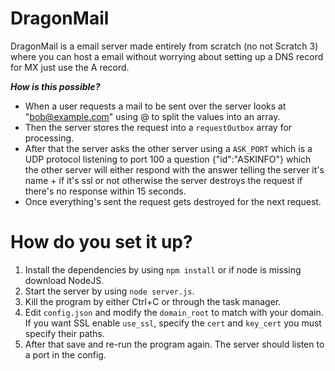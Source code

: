 # DragonMail

DragonMail is a email server made entirely from scratch (no not Scratch 3) where you can host a email without worrying about setting up a DNS record for MX just use the A record.

**_How is this possible?_**

- When a user requests a mail to be sent over the server looks at "bob@example.com" using @ to split the values into an array.
- Then the server stores the request into a `requestOutbox` array for processing.
- After that the server asks the other server using a `ASK_PORT` which is a UDP protocol listening to port 100 a question {"id":"ASKINFO"} which the other server will either respond with the answer telling the server it's name + if it's ssl or not otherwise the server destroys the request if there's no response within 15 seconds.
- Once everything's sent the request gets destroyed for the next request.

# How do you set it up?

1. Install the dependencies by using `npm install` or if node is missing download NodeJS.
2. Start the server by using `node server.js`.
3. Kill the program by either Ctrl+C or through the task manager.
4. Edit `config.json` and modify the `domain_root` to match with your domain. If you want SSL enable `use_ssl`, specify the `cert` and `key_cert` you must specify their paths.
5. After that save and re-run the program again. The server should listen to a port in the config.